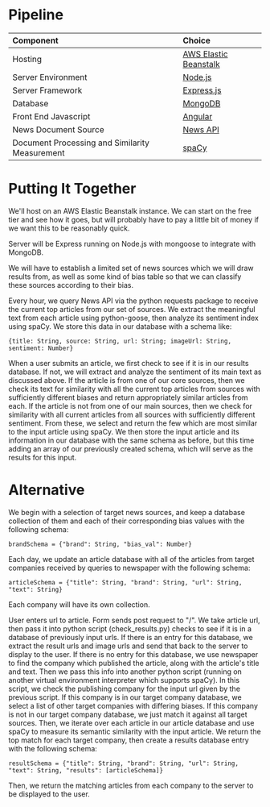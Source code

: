 # Pipeline

| Component | Choice |
| :--- | :--- |
| Hosting | [AWS Elastic Beanstalk](https://aws.amazon.com/elasticbeanstalk/) |
| Server Environment | [Node.js](https://nodejs.org/en/) |
| Server Framework | [Express.js](https://expressjs.com/) |
| Database | [MongoDB](https://www.mongodb.com/) |
| Front End Javascript | [Angular](https://angular.io/) |
| News Document Source | [News API](https://newsapi.org/) |
| Document Processing and Similarity Measurement | [spaCy](https://spacy.io/) |

# Putting It Together

We'll host on an AWS Elastic Beanstalk instance. We can start on the free tier and see how it goes, but will probably have to pay a little bit of money if we want this to be reasonably quick.

Server will be Express running on Node.js with mongoose to integrate with MongoDB.

We will have to establish a limited set of news sources which we will draw results from, as well as some kind of bias table so that we can classify these sources according to their bias.

Every hour, we query News API via the python requests package to receive the current top articles from our set of sources. We extract the meaningful text from each article using python-goose, then analyze its sentiment index using spaCy. We store this data in our database with a schema like:

```
{title: String, source: String, url: String; imageUrl: String, sentiment: Number}
```

When a user submits an article, we first check to see if it is in our results database. If not, we will extract and analyze the sentiment of its main text as discussed above. If the article is from one of our core sources, then we check its text for similarity with all the current top articles from sources with sufficiently different biases and return appropriately similar articles from each. If the article is not from one of our main sources, then we check for similarity with all current articles from all sources with sufficiently different sentiment. From these, we select and return the few which are most similar to the input article using spaCy. We then store the input article and its information in our database with the same schema as before, but this time adding an array of our previously created schema, which will serve as the results for this input.



# Alternative

We begin with a selection of target news sources, and keep a database collection of them and each of their corresponding bias values with the following schema:

```
brandSchema = {"brand": String, "bias_val": Number}
```

Each day, we update an article database with all of the articles from target companies received by queries to newspaper with the following schema:

```
articleSchema = {"title": String, "brand": String, "url": String, "text": String}
```

Each company will have its own collection.

User enters url to article. Form sends post request to "/".  We take article url, then pass it into python script \(check\_results.py\) checks to see if it is in a database of previously input urls. If there is an entry for this database, we extract the result urls and image urls and send that back to the server to display to the user. If there is no entry for this database, we use newspaper to find the company which published the article, along with the article's title and text. Then we pass this info into another python script \(running on another virtual environment interpreter which supports spaCy\). In this script, we check the publishing company for the input url given by the previous script. If this company is in our target company database, we select a list of other target companies with differing biases. If this company is not in our target company database, we just match it against all target sources. Then, we iterate over each article in our article database and use spaCy to measure its semantic similarity with the input article. We return the top match for each target company, then create a results database entry with the following schema:

```
resultSchema = {"title": String, "brand": String, "url": String, "text": String, "results": [articleSchema]}
```

Then, we return the matching articles from each company to the server to be displayed to the user.

